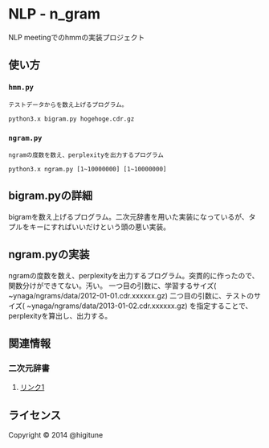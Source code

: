 NLP - n_gram
======================
NLP meetingでのhmmの実装プロジェクト
 
使い方
------
### `hmm.py`
    テストデータからを数え上げるプログラム。

    python3.x bigram.py hogehoge.cdr.gz  

### `ngram.py`
    ngramの度数を数え、perplexityを出力するプログラム

    python3.x ngram.py [1~10000000] [1~10000000]
 
 bigram.pyの詳細
----------------
bigramを数え上げるプログラム。二次元辞書を用いた実装になっているが、タプルをキーにすればいいだけという頭の悪い実装。

 ngram.pyの実装
----------------
ngramの度数を数え、perplexityを出力するプログラム。突貫的に作ったので、関数分けができてない。汚い。
一つ目の引数に、学習するサイズ( ~ynaga/ngrams/data/2012-01-01.cdr.xxxxxx.gz)
二つ目の引数に、テストのサイズ( ~ynaga/ngrams/data/2013-01-02.cdr.xxxxxx.gz)
を指定することで、perplexityを算出し、出力する。

関連情報
--------
### 二次元辞書
1. [リンク1](http://materia.jp/blog/20121119.html "Pythonで多次元の辞書を扱う [Python]")
 
ライセンス
----------
Copyright &copy; 2014 @higitune
 

